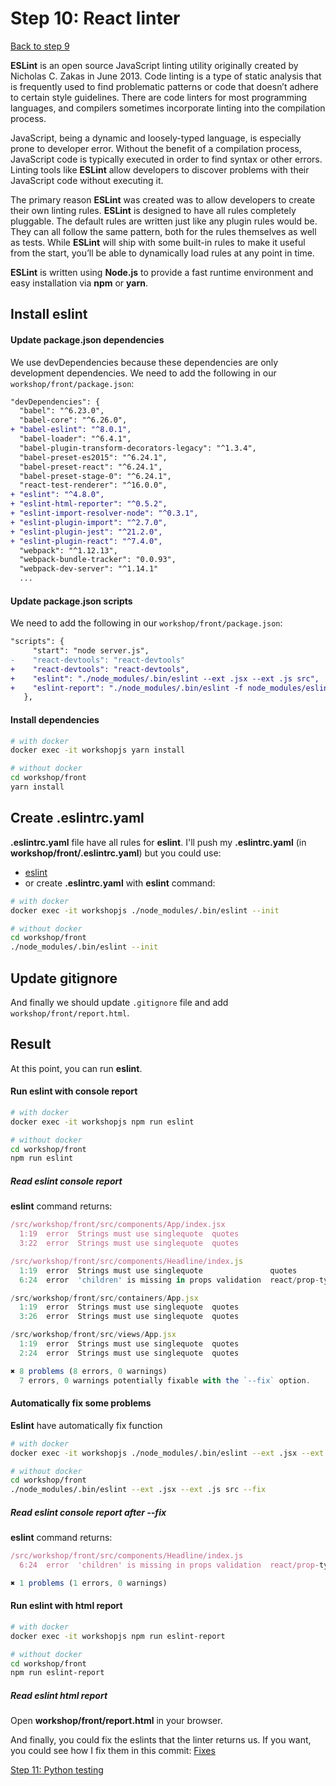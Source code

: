 # Step 10: React linter

[Back to step 9](/en/step9_python_linter)

**ESLint** is an open source JavaScript linting utility originally created by Nicholas C. Zakas in June 2013. Code linting is a type of static analysis that is frequently used to find problematic patterns or code that doesn’t adhere to certain style guidelines. There are code linters for most programming languages, and compilers sometimes incorporate linting into the compilation process.

JavaScript, being a dynamic and loosely-typed language, is especially prone to developer error. Without the benefit of a compilation process, JavaScript code is typically executed in order to find syntax or other errors. Linting tools like **ESLint** allow developers to discover problems with their JavaScript code without executing it.

The primary reason **ESLint** was created was to allow developers to create their own linting rules. **ESLint** is designed to have all rules completely pluggable. The default rules are written just like any plugin rules would be. They can all follow the same pattern, both for the rules themselves as well as tests. While **ESLint** will ship with some built-in rules to make it useful from the start, you’ll be able to dynamically load rules at any point in time.

**ESLint** is written using **Node.js** to provide a fast runtime environment and easy installation via **npm** or **yarn**.

## Install eslint

#### Update package.json dependencies
We use devDependencies because these dependencies are only development dependencies.
We need to add the following in our `workshop/front/package.json`:
```diff
"devDependencies": {
  "babel": "^6.23.0",
  "babel-core": "^6.26.0",
+ "babel-eslint": "^8.0.1",
  "babel-loader": "^6.4.1",
  "babel-plugin-transform-decorators-legacy": "^1.3.4",
  "babel-preset-es2015": "^6.24.1",
  "babel-preset-react": "^6.24.1",
  "babel-preset-stage-0": "^6.24.1",
  "react-test-renderer": "^16.0.0",
+ "eslint": "^4.8.0",
+ "eslint-html-reporter": "^0.5.2",
+ "eslint-import-resolver-node": "^0.3.1",
+ "eslint-plugin-import": "^2.7.0",
+ "eslint-plugin-jest": "^21.2.0",
+ "eslint-plugin-react": "^7.4.0",
  "webpack": "^1.12.13",
  "webpack-bundle-tracker": "0.0.93",
  "webpack-dev-server": "^1.14.1"
  ...
```

#### Update package.json scripts
We need to add the following in our `workshop/front/package.json`:
```diff
"scripts": {
     "start": "node server.js",
-    "react-devtools": "react-devtools"
+    "react-devtools": "react-devtools",
+    "eslint": "./node_modules/.bin/eslint --ext .jsx --ext .js src",
+    "eslint-report": "./node_modules/.bin/eslint -f node_modules/eslint-html-reporter/reporter.js -o report.html --ext .jsx --ext .js src || true"
   },
```

#### Install dependencies
```bash
# with docker
docker exec -it workshopjs yarn install

# without docker
cd workshop/front
yarn install
```

## Create .eslintrc.yaml
**.eslintrc.yaml** file have all rules for **eslint**.
I'll push my **.eslintrc.yaml** (in **workshop/front/.eslintrc.yaml**) but you could use:
- [eslint](http://rapilabs.github.io/eslintrc-generator/)
- or create **.eslintrc.yaml** with **eslint** command:

```bash
# with docker
docker exec -it workshopjs ./node_modules/.bin/eslint --init

# without docker
cd workshop/front
./node_modules/.bin/eslint --init
```

## Update gitignore
And finally we should update `.gitignore` file and add `workshop/front/report.html`.

## Result
At this point, you can run **eslint**.

#### Run eslint with console report
```bash
# with docker
docker exec -it workshopjs npm run eslint

# without docker
cd workshop/front
npm run eslint
```

##### Read eslint console report
**eslint** command returns:
```javascript
/src/workshop/front/src/components/App/index.jsx
  1:19  error  Strings must use singlequote  quotes
  3:22  error  Strings must use singlequote  quotes

/src/workshop/front/src/components/Headline/index.js
  1:19  error  Strings must use singlequote               quotes
  6:24  error  'children' is missing in props validation  react/prop-types

/src/workshop/front/src/containers/App.jsx
  1:19  error  Strings must use singlequote  quotes
  3:26  error  Strings must use singlequote  quotes

/src/workshop/front/src/views/App.jsx
  1:19  error  Strings must use singlequote  quotes
  2:24  error  Strings must use singlequote  quotes

✖ 8 problems (8 errors, 0 warnings)
  7 errors, 0 warnings potentially fixable with the `--fix` option.
```

#### Automatically fix some problems
**Eslint** have automatically fix function
```bash
# with docker
docker exec -it workshopjs ./node_modules/.bin/eslint --ext .jsx --ext .js src --fix

# without docker
cd workshop/front
./node_modules/.bin/eslint --ext .jsx --ext .js src --fix
```

##### Read eslint console report after **--fix**
**eslint** command returns:
```javascript
/src/workshop/front/src/components/Headline/index.js
  6:24  error  'children' is missing in props validation  react/prop-types

✖ 1 problems (1 errors, 0 warnings)
```

#### Run eslint with html report
```bash
# with docker
docker exec -it workshopjs npm run eslint-report

# without docker
cd workshop/front
npm run eslint-report
```

##### Read eslint html report
Open **workshop/front/report.html** in your browser.

And finally, you could fix the eslints that the linter returns us.
If you want, you could see how I fix them in this commit: [Fixes](https://gitlab.com/FedeG/django-react-workshop/commit/375ac6c510708e44b51a6606d93f4e1efbd152e0)

[Step 11: Python testing](/en/step11_python_testing)
